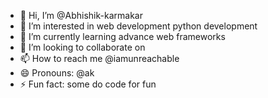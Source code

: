 - 👋 Hi, I’m @Abhishik-karmakar
- 👀 I’m interested in web development python development 
- 🌱 I’m currently learning advance web frameworks
- 💞️ I’m looking to collaborate on 
- 📫 How to reach me @iamunreachable
- 😄 Pronouns: @ak
- ⚡ Fun fact: some do code for fun

<!---
Abhishik-karmakar/Abhishik-karmakar is a ✨ special ✨ repository because its `README.md` (this file) appears on your GitHub profile.
You can click the Preview link to take a look at your changes.
--->
